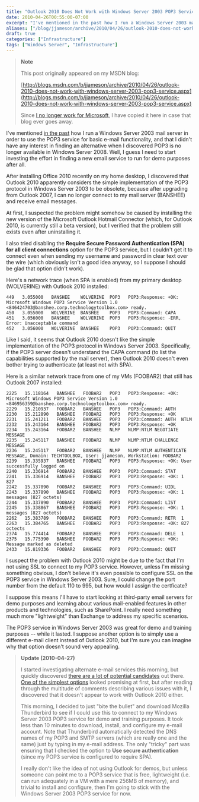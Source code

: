 ```yaml
---
title: "Outlook 2010 Does Not Work with Windows Server 2003 POP3 Service"
date: 2010-04-26T00:55:00-07:00
excerpt: "I've mentioned in the past how I run a Windows Server 2003 mail server in order to use the POP3 service for basic e-mail functionality, and that I didn't have any interest in finding an alternative when I discovered POP3 is no longer available in Windows..."
aliases: ["/blog/jjameson/archive/2010/04/26/outlook-2010-does-not-work-with-windows-server-2003-pop3-service.aspx"]
draft: true
categories: ["Infrastructure"]
tags: ["Windows Server", "Infrastructure"]
---
```


> **Note**
>
> This post originally appeared on my MSDN blog:
>
> [http://blogs.msdn.com/b/jjameson/archive/2010/04/26/outlook-2010-does-not-work-with-windows-server-2003-pop3-service.aspx](http://blogs.msdn.com/b/jjameson/archive/2010/04/26/outlook-2010-does-not-work-with-windows-server-2003-pop3-service.aspx)
>
> Since [I no longer work for Microsoft](/blog/jjameson/2011/09/02/last-day-with-microsoft), I have copied it here in case that blog ever goes away.

I've mentioned [in the past](/blog/jjameson/2009/09/14/the-jameson-datacenter) how I run a Windows Server 2003 mail server in order to use the POP3 service for basic e-mail functionality, and that I didn't have any interest in finding an alternative when I discovered POP3 is no longer available in Windows Server 2008. Well, I guess I need to start investing the effort in finding a new email service to run for demo purposes after all.

After installing Office 2010 recently on my home desktop, I discovered that Outlook 2010 apparently considers the simple implementation of the POP3 protocol in Windows Server 2003 to be obsolete, because after upgrading from Outlook 2007, I can no longer connect to my mail server (BANSHEE) and receive email messages.

At first, I suspected the problem might somehow be caused by installing the new version of the Microsoft Outlook Hotmail Connector (which, for Outlook 2010, is currently still a beta version), but I verified that the problem still exists even after uninstalling it.

I also tried disabling the **Require Secure Password Authentication (SPA) for all client connections** option for the POP3 service, but I couldn't get it to connect even when sending my username and password in clear text over the wire (which obviously isn't a good idea anyway, so I suppose I should be glad that option didn't work).

Here's a network trace (when SPA is enabled) from my primary desktop (WOLVERINE) with Outlook 2010 installed:

```
449   3.055000   BANSHEE    WOLVERINE  POP3   POP3:Response: +OK: Microsoft Windows POP3 Service Version 1.0 <846424703@banshee.corp.technologytoolbox.com> ready.
450   3.055000   WOLVERINE  BANSHEE    POP3   POP3:Command: CAPA 
451   3.056000   BANSHEE    WOLVERINE  POP3   POP3:Response: -ERR, Error: Unacceptable command
452   3.056000   WOLVERINE  BANSHEE    POP3   POP3:Command: QUIT
```

Like I said, it seems that Outlook 2010 doesn't like the simple implementation of the POP3 protocol in Windows Server 2003. Specifically, if the POP3 server doesn't understand the CAPA command (to list the capabilities supported by the mail server), then Outlook 2010 doesn't even bother trying to authenticate (at least not with SPA).

Here is a similar network trace from one of my VMs (FOOBAR2) that still has Outlook 2007 installed:

```
2225   15.118164   BANSHEE   FOOBAR2   POP3   POP3:Response: +OK: Microsoft Windows POP3 Service Version 1.0 <846956359@banshee.corp.technologytoolbox.com> ready.
2229   15.210937   FOOBAR2   BANSHEE   POP3   POP3:Command: AUTH  
2230   15.212890   BANSHEE   FOOBAR2   POP3   POP3:Response: +OK
2231   15.241211   FOOBAR2   BANSHEE   POP3   POP3:Command: AUTH  NTLM
2232   15.243164   BANSHEE   FOOBAR2   POP3   POP3:Response: +OK
2234   15.243164   FOOBAR2   BANSHEE   NLMP   NLMP:NTLM NEGOTIATE MESSAGE
2235   15.245117   BANSHEE   FOOBAR2   NLMP   NLMP:NTLM CHALLENGE MESSAGE
2236   15.245117   FOOBAR2   BANSHEE   NLMP   NLMP:NTLM AUTHENTICATE MESSAGE, Domain: TECHTOOLBOX, User: jjameson, Workstation: FOOBAR2
2239   15.335937   BANSHEE   FOOBAR2   POP3   POP3:Response: +OK: User successfully logged on
2240   15.336914   FOOBAR2   BANSHEE   POP3   POP3:Command: STAT 
2241   15.336914   BANSHEE   FOOBAR2   POP3   POP3:Response: +OK: 1 827
2242   15.337890   FOOBAR2   BANSHEE   POP3   POP3:Command: UIDL 
2243   15.337890   BANSHEE   FOOBAR2   POP3   POP3:Response: +OK: 1 messages (827 octets)
2244   15.337890   FOOBAR2   BANSHEE   POP3   POP3:Command: LIST 
2245   15.338867   BANSHEE   FOOBAR2   POP3   POP3:Response: +OK: 1 messages (827 octets)
2262   15.383789   FOOBAR2   BANSHEE   POP3   POP3:Command: RETR  1
2263   15.384765   BANSHEE   FOOBAR2   POP3   POP3:Response: +OK: 827 octects
2374   15.774414   FOOBAR2   BANSHEE   POP3   POP3:Command: DELE  1
2375   15.775390   BANSHEE   FOOBAR2   POP3   POP3:Response: +OK: Message marked as deleted
2433   15.819336   FOOBAR2   BANSHEE   POP3   POP3:Command: QUIT
```

I suspect the problem with Outlook 2010 might be due to the fact that I'm not using SSL to connect to my POP3 service. However, unless I'm missing something obvious, I don't believe it's even possible to configure SSL on the POP3 service in Windows Server 2003. Sure, I could change the port number from the default 110 to 995, but how would I assign the certficate?

I suppose this means I'll have to start looking at third-party email servers for demo purposes and learning about various mail-enabled features in other products and technologies, such as SharePoint. I really need something much more "lightweight" than Exchange to address my specific scenarios.

The POP3 service in Windows Server 2003 was great for demo and training purposes -- while it lasted. I suppose another option is to simply use a different e-mail client instead of Outlook 2010, but I'm sure you can imagine why that option doesn't sound very appealing.

> **Update (2010-04-27)**
>
> I started investigating alternate e-mail services this morning, but quickly discovered [there are a lot of potential candidates](http://www.emailman.com/win/servers.html) out there. [One of the simplest options](http://weblogs.asp.net/hpreishuber/archive/2008/04/30/visendo-smtp-pop3-extender-for-windows-2008-server.aspx) looked promising at first, but after reading through the multitude of comments describing various issues with it, I discovered that it doesn't appear to work with Outlook 2010 either.
>
> This morning, I decided to just "bite the bullet" and download Mozilla Thunderbird to see if I could use this to connect to my Windows Server 2003 POP3 service for demo and training purposes. It took less than 10 minutes to download, install, and configure my e-mail account. Note that Thunderbird automatically detected the DNS names of my POP3 and SMTP servers (which are really one and the same) just by typing in my e-mail address. The only "tricky" part was ensuring that I checked the option to **Use secure authentication** (since my POP3 service is configured to require SPA).
>
> I really don't like the idea of not using Outlook for demos, but unless someone can point me to a POP3 service that is free, lightweight (i.e. can run adequately in a VM with a mere 256MB of memory), and trivial to install and configure, then I'm going to stick with the Windows Server 2003 POP3 service for now.

